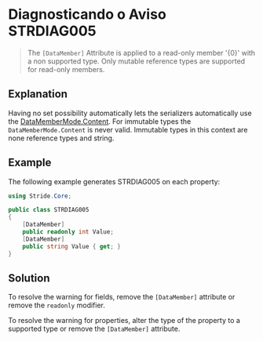 # Diagnosticando o Aviso STRDIAG005

> The `[DataMember]` Attribute is applied to a read-only member '{0}' with a non supported type. Only mutable reference types are supported for read-only members.

## Explanation

Having no set possibility automatically lets the serializers automatically use the [DataMemberMode.Content](xref:Stride.Core.DataMemberMode).
For immutable types the `DataMemberMode.Content` is never valid.
Immutable types in this context are none reference types and string.

## Example

The following example generates STRDIAG005 on each property:

```csharp
using Stride.Core;

public class STRDIAG005
{
    [DataMember]
    public readonly int Value;
    [DataMember]
    public string Value { get; }
}
```

## Solution

To resolve the warning for fields, remove the `[DataMember]` attribute or remove the `readonly` modifier.

To resolve the warning for properties, alter the type of the property to a supported type or remove the `[DataMember]` attribute.